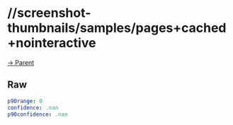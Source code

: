 
# //screenshot-thumbnails/samples/pages+cached+nointeractive

[→ Parent](../..)


## Raw


```yaml
p90range: 0
confidence: .nan
p90confidence: .nan

```

